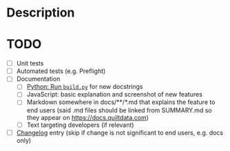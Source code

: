 # Description


# TODO

<!-- Remove items that are irrelevant to this PR -->

- [ ] Unit tests
- [ ] Automated tests (e.g. Preflight)
- [ ] Documentation
    - [ ] [Python: Run `build.py`](../gendocs/build.py) for new docstrings
    - [ ] JavaScript: basic explanation and screenshot of new features
    - [ ] Markdown somewhere in docs/**/*.md that explains the feature to end users (said .md files should be linked from SUMMARY.md so they appear on https://docs.quiltdata.com)
    - [ ] Text targeting developers (if relevant)
- [ ] [Changelog](CHANGELOG.md) entry (skip if change is not significant to end users, e.g. docs only)
